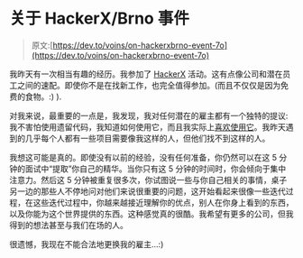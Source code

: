 # 关于 HackerX/Brno 事件

> 原文:[https://dev.to/voins/on-hackerxbrno-event-7o](https://dev.to/voins/on-hackerxbrno-event-7o)

我昨天有一次相当有趣的经历。我参加了 [HackerX](https://www.hackerx.org) 活动。这有点像公司和潜在员工之间的速配。即使你不是在找新工作，也完全值得参加。(而且不仅仅是因为免费的食物。:) ).

对我来说，最重要的一点是，我发现，我对任何潜在的雇主都有一个独特的提议:我不害怕使用遗留代码，我知道如何使用它，而且我实际上[喜欢使用它](https://dev.to/voins/is-legacy-code-that-bad)。我昨天遇到的几乎每个人都有一些项目需要像我这样的人，但他们找不到这样的人。

我想这可能是真的。即使没有以前的经验，没有任何准备，你仍然可以在这 5 分钟的面试中“提取”你自己的精华。当你只有这 5 分钟的时间时，你会倾向于集中注意力。然后这 5 分钟被重复很多次，你试图说一些与你自己相关的事情，桌子另一边的那些人不停地问对他们来说很重要的问题，这开始看起来很像一些迭代过程，在这些迭代过程中，你越来越接近理解你的优点，别人在你身上看到的东西，以及你能为这个世界提供的东西。这种感觉真的很酷。我希望有更多的公司，但我得到的想法甚至与我们在场的人。

很遗憾，我现在不能合法地更换我的雇主...:)